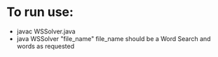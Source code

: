 # To run use:
- javac WSSolver.java
- java WSSolver "file_name"
file_name should be a Word Search and words as requested